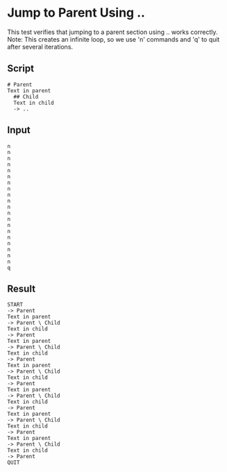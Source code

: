 # Jump to Parent Using ..

This test verifies that jumping to a parent section using .. works correctly.
Note: This creates an infinite loop, so we use 'n' commands and 'q' to quit after several iterations.

## Script
```cuentitos
# Parent
Text in parent
  ## Child
  Text in child
  -> ..
```

## Input
```input
n
n
n
n
n
n
n
n
n
n
n
n
n
n
n
n
n
n
n
n
q
```

## Result
```result
START
-> Parent
Text in parent
-> Parent \ Child
Text in child
-> Parent
Text in parent
-> Parent \ Child
Text in child
-> Parent
Text in parent
-> Parent \ Child
Text in child
-> Parent
Text in parent
-> Parent \ Child
Text in child
-> Parent
Text in parent
-> Parent \ Child
Text in child
-> Parent
Text in parent
-> Parent \ Child
Text in child
-> Parent
QUIT
```
